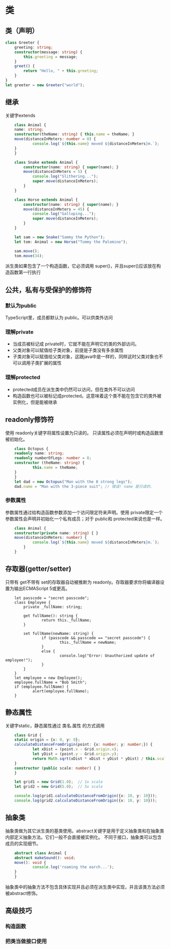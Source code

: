 # 类

## 类（声明）

```typescript
class Greeter {
	greeting: string;
	constructor(message: string) {
		this.greeting = message;
	}
	greet() {
		return "Hello, " + this.greeting;
	}
}
let greeter = new Greeter("world");
```

## 继承

关键字extends

```typescript
	class Animal {
    name: string;
    constructor(theName: string) { this.name = theName; }
    move(distanceInMeters: number = 0) {
			console.log(`${this.name} moved ${distanceInMeters}m.`);
    }
	}

	class Snake extends Animal {
		constructor(name: string) { super(name); }
		move(distanceInMeters = 5) {
			console.log("Slithering...");
			super.move(distanceInMeters);
		}
	}

	class Horse extends Animal {
		constructor(name: string) { super(name); }
		move(distanceInMeters = 45) {
			console.log("Galloping...");
			super.move(distanceInMeters);
		}
	}

	let sam = new Snake("Sammy the Python");
	let tom: Animal = new Horse("Tommy the Palomino");

	sam.move();
	tom.move(34);
```

派生类如果包含了一个构造函数，它必须调用 super()，并且super()应该放在构造函数第一行执行

## 公共，私有与受保护的修饰符

### 默认为public

TypeScript里，成员都默认为 public。可以供类外访问

### 理解private

+ 当成员被标记成 private时，它就不能在声明它的类的外部访问。
+ 父类对象可以赋值给子类对象，前提是子类没有多余属性
+ 子类对象可以赋值给父类对象，这跟java中是一样的，同样这时父类对象也不可以调用子类扩展的属性

### 理解protected

+ protected成员在派生类中仍然可以访问，但在类外不可以访问
+ 构造函数也可以被标记成protected。这意味着这个类不能在包含它的类外被实例化，但是能被继承

## readonly修饰符

使用 readonly关键字将属性设置为只读的。 只读属性必须在声明时或构造函数里被初始化。

```typescript
	class Octopus {
    readonly name: string;
    readonly numberOfLegs: number = 8;
    constructor (theName: string) {
			this.name = theName;
    }
	}
	let dad = new Octopus("Man with the 8 strong legs");
	dad.name = "Man with the 3-piece suit"; // 错误! name 是只读的.
```

### 参数属性

参数属性通过给构造函数参数添加一个访问限定符来声明。使用 private限定一个参数属性会声明并初始化一个私有成员；对于 public和 protected来说也是一样。

```typescript
	class Animal {
    constructor(private name: string) { }
    move(distanceInMeters: number) {
			console.log(`${this.name} moved ${distanceInMeters}m.`);
		}
	}
```

## 存取器(getter/setter)

只带有 get不带有 set的存取器自动被推断为 readonly。存取器要求你将编译器设置为输出ECMAScript 5或更高。

```
	let passcode = "secret passcode";
	class Employee {
		private _fullName: string;

		get fullName(): string {
				return this._fullName;
		}

		set fullName(newName: string) {
				if (passcode && passcode == "secret passcode") {
						this._fullName = newName;
				}
				else {
						console.log("Error: Unauthorized update of employee!");
				}
		}
	}
	let employee = new Employee();
	employee.fullName = "Bob Smith";
	if (employee.fullName) {
			alert(employee.fullName);
	}
```

## 静态属性

关键字static，静态属性通过 类名.属性 的方式调用

```typescript
	class Grid {
    static origin = {x: 0, y: 0};
    calculateDistanceFromOrigin(point: {x: number; y: number;}) {
			let xDist = (point.x - Grid.origin.x);
			let yDist = (point.y - Grid.origin.y);
			return Math.sqrt(xDist * xDist + yDist * yDist) / this.scale;
    }
    constructor (public scale: number) { }
	}

	let grid1 = new Grid(1.0);  // 1x scale
	let grid2 = new Grid(5.0);  // 5x scale

	console.log(grid1.calculateDistanceFromOrigin({x: 10, y: 10}));
	console.log(grid2.calculateDistanceFromOrigin({x: 10, y: 10}));
```

## 抽象类

抽象类做为其它派生类的基类使用。abstract关键字是用于定义抽象类和在抽象类内部定义抽象方法。它们一般不会直接被实例化。
不同于接口，抽象类可以包含成员的实现细节。

```typescript
	abstract class Animal {
    abstract makeSound(): void;
    move(): void {
			console.log('roaming the earch...');
    }
	}
```	

抽象类中的抽象方法不包含具体实现并且必须在派生类中实现，并且该类方法必须被abstract修饰。

## 高级技巧

### 构造函数

### 把类当做接口使用